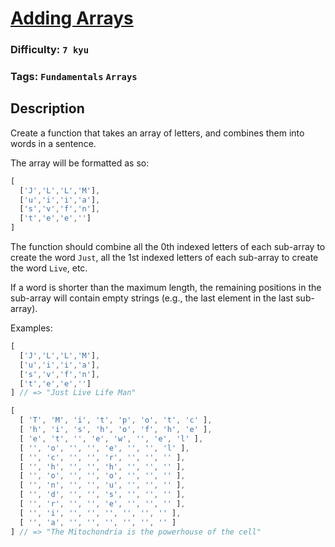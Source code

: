 # [Adding Arrays](https://www.codewars.com/kata/59778cb1b061e877c50000cc)

### Difficulty: `7 kyu`

### Tags: `Fundamentals` `Arrays`

## Description

Create a function that takes an array of letters, and combines them into words in a sentence.

The array will be formatted as so:

```js
[
  ['J','L','L','M'],
  ['u','i','i','a'],
  ['s','v','f','n'],
  ['t','e','e','']
]
```

The function should combine all the 0th indexed letters of each sub-array to create the word `Just`, all the 1st indexed letters of each sub-array to create the word `Live`, etc.

If a word is shorter than the maximum length, the remaining positions in the sub-array will contain empty strings (e.g., the last element in the last sub-array).

Examples:

```js
[
  ['J','L','L','M'],
  ['u','i','i','a'],
  ['s','v','f','n'],
  ['t','e','e','']
] // => "Just Live Life Man"

[ 
  [ 'T', 'M', 'i', 't', 'p', 'o', 't', 'c' ],
  [ 'h', 'i', 's', 'h', 'o', 'f', 'h', 'e' ],
  [ 'e', 't', '', 'e', 'w', '', 'e', 'l' ],
  [ '', 'o', '', '', 'e', '', '', 'l' ],
  [ '', 'c', '', '', 'r', '', '', '' ],
  [ '', 'h', '', '', 'h', '', '', '' ],
  [ '', 'o', '', '', 'o', '', '', '' ],
  [ '', 'n', '', '', 'u', '', '', '' ],
  [ '', 'd', '', '', 's', '', '', '' ],
  [ '', 'r', '', '', 'e', '', '', '' ],
  [ '', 'i', '', '', '', '', '', '' ],
  [ '', 'a', '', '', '', '', '', '' ]
] // => "The Mitochondria is the powerhouse of the cell"
```